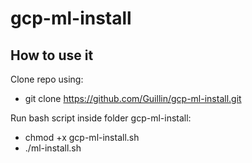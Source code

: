 # gcp-ml-install
## How to use it

Clone repo using:
- git clone https://github.com/Guillin/gcp-ml-install.git

Run bash script inside folder gcp-ml-install:

- chmod +x gcp-ml-install.sh
- ./ml-install.sh